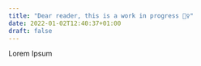 ```yaml
---
title: "Dear reader, this is a work in progress 👷‍♀️"
date: 2022-01-02T12:40:37+01:00
draft: false
---
```


Lorem Ipsum
